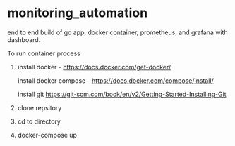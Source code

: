 # monitoring_automation
end to end build of go app, docker container, prometheus, and grafana with dashboard.

To run container process

1. install docker - https://docs.docker.com/get-docker/

   install docker compose - https://docs.docker.com/compose/install/
   
   install git https://git-scm.com/book/en/v2/Getting-Started-Installing-Git
   
2. clone repsitory

3. cd to directory 

4. docker-compose up



